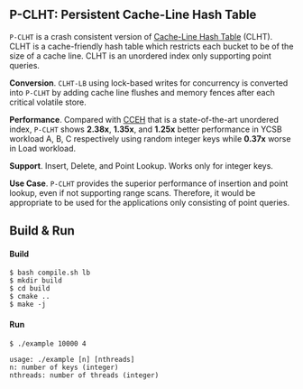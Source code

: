 ## P-CLHT: Persistent Cache-Line Hash Table

`P-CLHT` is a crash consistent version of [Cache-Line Hash Table](https://dl.acm.org/citation.cfm?id=2694359) (CLHT).
CLHT is a cache-friendly hash table which restricts each bucket to be of the size of a cache line. 
CLHT is an unordered index only supporting point queries.

**Conversion**. `CLHT-LB` using lock-based writes for concurrency is converted into `P-CLHT` by adding cache 
line flushes and memory fences after each critical volatile store. 

**Performance**. Compared with [CCEH](https://www.usenix.org/conference/fast19/presentation/nam) that is a 
state-of-the-art unordered index, `P-CLHT` shows **2.38x**, **1.35x**, and **1.25x** better performance in 
YCSB workload A, B, C respectively using random integer keys while **0.37x** worse in Load workload.

**Support**. Insert, Delete, and Point Lookup. Works only for integer keys.

**Use Case**. `P-CLHT` provides the superior performance of insertion and point lookup, even if not supporting
range scans. Therefore, it would be appropriate to be used for the applications only consisting of point queries.

## Build & Run

#### Build

```
$ bash compile.sh lb
$ mkdir build
$ cd build
$ cmake ..
$ make -j
```

#### Run

```
$ ./example 10000 4

usage: ./example [n] [nthreads]
n: number of keys (integer)
nthreads: number of threads (integer)
```
